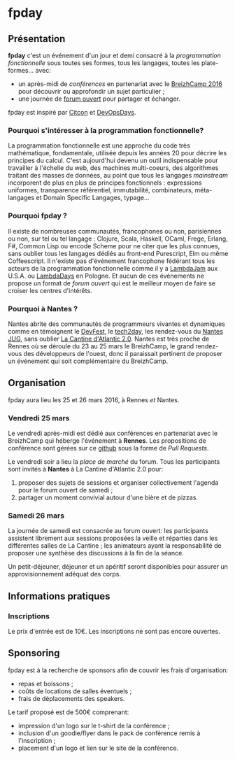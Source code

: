 # fpday

## Présentation

**fpday** c'est un événement d'un jour et demi consacré à la *programmation fonctionnelle* sous toutes ses formes, tous les langages, toutes les plate-formes... avec:

* un après-midi de *conférences* en partenariat avec le [BreizhCamp 2016](http://www.breizhcamp.org/) pour découvrir ou approfondir un sujet particulier ;
* une journée de [forum ouvert](http://openspaceworld.org/wp2/what-is/fran/) pour partager et échanger.

fpday est inspiré par [Citcon](http://citconf.com/index.php) et [DevOpsDays](http://www.devopsdays.org/).

### Pourquoi s'intéresser à la programmation fonctionnelle?

La programmation fonctionnelle est une approche du code très mathématique, fondamentale, utilisée depuis les années 20 pour décrire
les principes du calcul. C'est aujourd'hui devenu un outil indispensable pour travailler à l'échelle du web, des
machines multi-coeurs, des algorithmes traitant des masses de données, au point que tous les langages *mainstream* incorporent de
plus en plus de principes fonctionnels : expressions uniformes, transparence référentiel, immutabilité, combinateurs, méta-langages
et Domain Specific Langages, typage...

### Pourquoi fpday ?

Il existe de nombreuses communautés, francophones ou non, parisiennes ou non, sur tel ou tel langage : Clojure, Scala, Haskell,
OCaml, Frege, Erlang, F#, Common Lisp ou encode Scheme pour ne citer que les plus connues, sans oublier tous les langages dédiés au
front-end Purescript, Elm ou même Coffeescript. Il n'existe pas d'événement francophone fédérant tous
les acteurs de la programmation fonctionnelle comme il y a [LambdaJam](http://www.lambdajam.com/) aux U.S.A. ou
[LambdaDays](http://www.lambdadays.org/) en Pologne. Et aucun de ces événements ne propose un format de *forum ouvert* qui est le
meilleur moyen de faire se croiser les centres d'intérêts.

### Pourquoi à Nantes ?

Nantes abrite des communautés de programmeurs vivantes et dynamiques comme en témoignent le
[DevFest](https://devfest.gdgnantes.com/), le [tech2day](http://web2day.co/tech2day/), les rendez-vous du
[Nantes JUG](http://www.nantesjug.org/#/), sans oublier [La Cantine d'Atlantic 2.0](http://cantine.atlantic2.org/).
Nantes est très proche de Rennes où se déroule du 23 au 25 mars le BreizhCamp, le grand rendez-vous des développeurs de
l'ouest, donc il paraissait pertinent de proposer un événement qui soit complémentaire du BreizhCamp.

## Organisation

fpday aura lieu les 25 et 26 mars 2016, à Rennes *et* Nantes.

### Vendredi 25 mars

Le vendredi après-midi est dédié aux conférences en partenariat avec le BreizhCamp qui héberge l'événement à **Rennes**. Les
propositions de conférence sont gérées sur ce [github]() sous la forme de *Pull Requests*.

Le vendredi soir a lieu la *place de marché* du forum. Tous les participants sont invités à **Nantes** à La Cantine d'Atlantic 2.0
pour:

1. proposer des sujets de sessions et organiser collectivement l'agenda pour le forum ouvert de samedi ;
2. partager un moment convivial autour d'une bière et de pizzas.

### Samedi 26 mars

La journée de samedi est consacrée au forum ouvert: les participants assistent librement aux sessions proposées la
veille et réparties dans les différentes salles de La Cantine ; les animateurs ayant la responsabilité de proposer une synthèse des
discussions à la fin de la séance.

Un petit-déjeuner, déjeuner et un apéritif seront disponibles pour assurer un approvisionnement adéquat des corps.

## Informations pratiques

### Inscriptions

Le prix d'entrée est de 10€. Les inscriptions ne sont pas encore ouvertes.

## Sponsoring

fpday est à la recherche de sponsors afin de couvrir les frais d'organisation:

* repas et boissons ;
* coûts de locations de salles éventuels ;
* frais de déplacements des speakers.

Le tarif proposé est de 500€ comprenant:

* impression d'un logo sur le t-shirt de la conférence ;
* inclusion d'un goodie/flyer dans le pack de conférence remis à l'inscription ;
* placement d'un logo et lien sur le site de la conférence.
